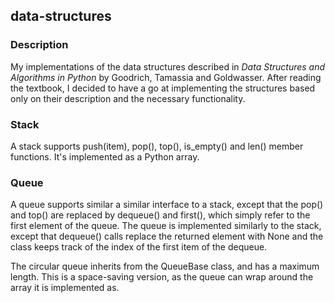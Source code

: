 ## data-structures

### Description
My implementations of the data structures described in *Data Structures and Algorithms in Python* by Goodrich, 
Tamassia and Goldwasser. After reading the textbook, I decided to have a go at implementing the structures based 
only on their description and the necessary functionality.

### Stack
A stack supports push(item), pop(), top(), is_empty() and len() member functions. It's implemented as a Python array.

### Queue
A queue supports similar a similar interface to a stack, except that the pop() and top() are replaced by dequeue() 
and first(), which simply refer to the first element of the queue. The queue is implemented similarly to the stack, 
except that dequeue() calls replace the returned element with None and the class keeps track of the index of the 
first item of the dequeue.

The circular queue inherits from the QueueBase class, and has a maximum length. This is a space-saving version, as the
queue can wrap around the array it is implemented as.
